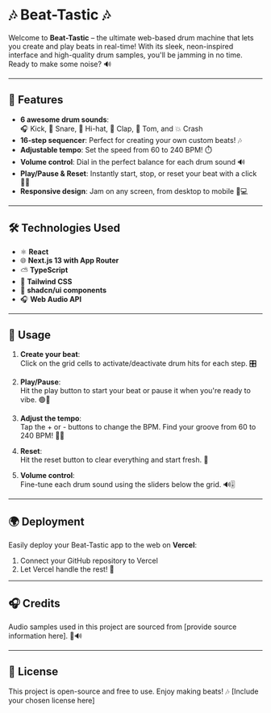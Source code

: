 # 🎶 Beat-Tastic 🎶

Welcome to **Beat-Tastic** – the ultimate web-based drum machine that lets you create and play beats in real-time! With its sleek, neon-inspired interface and high-quality drum samples, you'll be jamming in no time. Ready to make some noise? 🔊

---

## 🚀 Features

- **6 awesome drum sounds**:  
  🎧 Kick, 🥁 Snare, 🔨 Hi-hat, 👏 Clap, 🥁 Tom, and 💥 Crash
- **16-step sequencer**: Perfect for creating your own custom beats! 🎶
- **Adjustable tempo**: Set the speed from 60 to 240 BPM! ⏱️
- **Volume control**: Dial in the perfect balance for each drum sound 🔊
- **Play/Pause & Reset**: Instantly start, stop, or reset your beat with a click 🛑🎵
- **Responsive design**: Jam on any screen, from desktop to mobile 📱💻

---

## 🛠️ Technologies Used

- ⚛️ **React**
- 🌐 **Next.js 13 with App Router**
- ⛅ **TypeScript**
- 🎨 **Tailwind CSS**
- 🖤 **shadcn/ui components**
- 🎧 **Web Audio API**

---

## 📜 Usage

1. **Create your beat**:  
   Click on the grid cells to activate/deactivate drum hits for each step. 🎛️

2. **Play/Pause**:  
   Hit the play button to start your beat or pause it when you're ready to vibe. 🟢🔴

3. **Adjust the tempo**:  
   Tap the + or - buttons to change the BPM. Find your groove from 60 to 240 BPM! 🏃💨

4. **Reset**:  
   Hit the reset button to clear everything and start fresh. 🔄

5. **Volume control**:  
   Fine-tune each drum sound using the sliders below the grid. 🔊🎚️

---

## 🌍 Deployment

Easily deploy your Beat-Tastic app to the web on **Vercel**:  
1. Connect your GitHub repository to Vercel  
2. Let Vercel handle the rest! 🚀

---

## 🎧 Credits

Audio samples used in this project are sourced from [provide source information here]. 🎤🔊

---

## 📄 License

This project is open-source and free to use. Enjoy making beats! 🎶
[Include your chosen license here]
